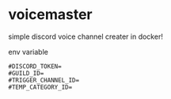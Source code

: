 # voicemaster
simple discord voice channel creater in docker!

env variable
```env
#DISCORD_TOKEN=
#GUILD_ID=
#TRIGGER_CHANNEL_ID=
#TEMP_CATEGORY_ID=
```
